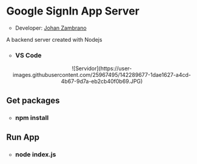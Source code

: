 <h1>Google SignIn App Server</h1>
<ul>
  <li type="circle">Developer: <a href="https://www.linkedin.com/in/johan-zambrano-b537501bb/">Johan Zambrano</a></li>
</ul>

A backend server created with Nodejs

<ul>
  <li type="circle"><h3>VS Code</h3></li>
</ul>

<p align="center">
![Servidor](https://user-images.githubusercontent.com/25967495/142289677-1dae1627-a4cd-4b67-9d7a-eb2cb40f0b69.JPG)
</p>

<h2>Get packages</h2>
<ul>
  <li type="circle"><h3>npm install</h3></li>
</ul>

<h2>Run App</h2>
<ul>
  <li type="circle"><h3>node index.js</h3></li>
</ul>
